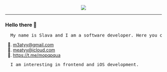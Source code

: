 <div align="center">
  <img src="https://media.giphy.com/media/LmBsnpDCuturMhtLfw/giphy.gif">
</div>

---

### Hello there 🐸

<pre>
  My name is Slava and I am a software developer. Here you can see my contacts:
</pre>

&nbsp;&nbsp;📧. m3atyy@gmail.com <br>
&nbsp;&nbsp;📧. meatyy@icloud.com <br>
&nbsp;&nbsp;📃. https://t.me/mopqpqua

<pre>
  I am interesting in frontend and iOS development.
</pre>

<!---
mopqpqua/mopqpqua is a ✨ special ✨ repository because its `README.md` (this file) appears on your GitHub profile.
You can click the Preview link to take a look at your changes.
--->
